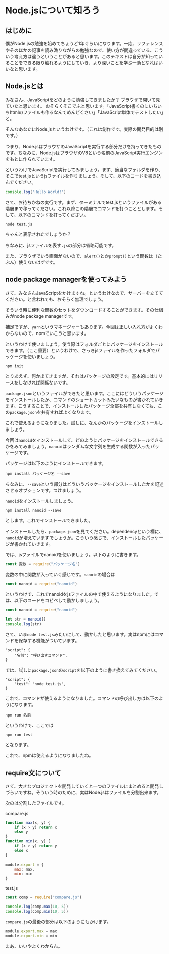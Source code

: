 # Node.jsについて知ろう

## はじめに
僕がNode.jsの勉強を始めてちょうど1年ぐらいになります。一応、リファレンスやそのほかの記事を読み漁りながらの勉強なので、使い方が間違っている、こういう考え方は違うということがあると思います。このテキストは自分が知っていることをできる限り触れるようにしていき、より深いことを学ぶ一助となればいいなと思います。

## Node.jsとは

みなさん、JavaScriptをどのように勉強してきましたか？
ブラウザで開いて見ていたと思います。
おそらくそこでふと思います。「JavaScript書くのにいちいちhtmlのファイルも作るなんてめんどくさい」「JavaScript単体でテストしたい」と。

そんなあなたにNode.jsというわけです。（これは創作です。実際の開発目的は別です。）

つまり、Node.jsはブラウザのJavaScriptを実行する部分だけを持ってきたものです。ちなみに、Node.jsはブラウザのV8という名前のJavaScript実行エンジンをもとに作られています。

というわけでJavaScriptを実行してみましょう。まず、適当なフォルダを作り、そこでtest.jsというjsファイルを作りましょう。そして、以下のコードを書き込んでください。

```javascript
console.log("Hello World!")
```

さて、お待ちかねの実行です。まず、ターミナルでtest.jsというファイルがある階層まで移ってください。これ以降この階層でコマンドを打つこととします。そして、以下のコマンドを打ってください。

```
node test.js
```

ちゃんと表示されたでしょうか？

ちなみに、jsファイルを表す`.js`の部分は省略可能です。

また、ブラウザでいう画面がないので、`alert()`とか`prompt()`という関数は（たぶん）使えないはずです。

## node package managerを使ってみよう

さて、みなさんJavaScriptをかけますね。というわけなので、サーバーを立ててください。と言われても、おそらく無理でしょう。

そういう時に便利な関数のセットをダウンロードすることができます。その仕組みがnode package managerです。

補足ですが、`yarn`というマネージャーもあります。今回は正しい入れ方がよくわからないので、npmでいこうと思います。

というわけで使いましょう。使う際はフォルダごとにパッケージをインストールできます。（ここ重要）というわけで、さっきjsファイルを作ったフォルダでパッケージを使いましょう。

```
npm init
```

とりあえず、何か出てきますが、それはパッケージの設定です。基本的にはリリースをしなければ関係ないです。

`package.json`というファイルができたと思います。ここにはどういうパッケージをインストールしたか、コマンドのショートカットみたいなものが書かれていきます。こうすることで、インストールしたパッケージ全部を共有しなくても、この`package.json`を共有すればよくなります。

これで使えるようになりました。試しに、なんかのパッケージをインストールしましょう。

今回は`nanoid`をインストールして、どのようにパッケージをインストールできるかをみてみましょう。`nanoid`はランダムな文字列を生成する関数が入ったパッケージです。

パッケージは以下のようにインストールできます。
```
npm install パッケージ名 --save
```

ちなみに、`--save`という部分はどういうパッケージをインストールしたかを記述させるオプションです。つけましょう。

`nanoid`をインストールしましょう。
```
npm install nanoid --save
```
とします。これでインストールできました。


インストールしたら、`package.json`を見てください。dependencyという欄に、`nanoid`が増えていますでしょうか。こういう感じで、インストールしたパッケージが書かれていきます。

では、jsファイルでnanoidを使いましょう。以下のように書きます。

```javascript
const 変数 = require("パッケージ名")
```

変数の中に関数が入っていく感じです。`nanoid`の場合は
```javascript
const nanoid = require("nanoid")
```
というわけで、これでnanoidをjsファイルの中で使えるようになりました。では、以下のコードをコピペして動かしましょう。

```javascript
const nanoid = require("nanoid")

let str = nanoid()
console.log(str)
```

さて、いま`node test.js`みたいにして、動かしたと思います。実はnpmにはコマンドを保存する機能がついています。
```
"script": {
    "名前": "呼び出すコマンド",
}
```

では、試しに`package.json`の`script`を以下のように書き換えてみてください。
```
"script": {
    "test": "node test.js",
}
```

これで、コマンドが使えるようになりました。コマンドの呼び出し方は以下のようになります。

```
npm run 名前
```

というわけで、ここでは
```
npm run test
```
となります。

これで、npmは使えるようになりましたね。


## require文について

さて、大きなプロジェクトを開発していくと一つのファイルにまとめると開発しづらいですね。そういう時のために、実はNode.jsはファイルを分割出来ます。

次のは分割したファイルです。

compare.js
```javascript
function max(x, y) {
    if (x > y) return x
    else y
}
function min(x, y) {
    if (x > y) return y
    else x
}

module.export = {
    max: max,
    min: min
}
```

test.js
```javascript
const comp = require("compare.js")

console.log(comp.max(10, 5))
console.log(comp.min(10, 5))
```

`compare.js`の最後の部分は以下のようにもかけます。
```javascript
module.export.max = max
module.export.min = min
```

まあ、いいやよくわからん。
